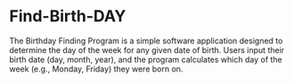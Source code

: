 # Find-Birth-DAY
The Birthday Finding Program is a simple software application designed to determine the day of the week for any given date of birth. Users input their birth date (day, month, year), and the program calculates which day of the week (e.g., Monday, Friday) they were born on.
